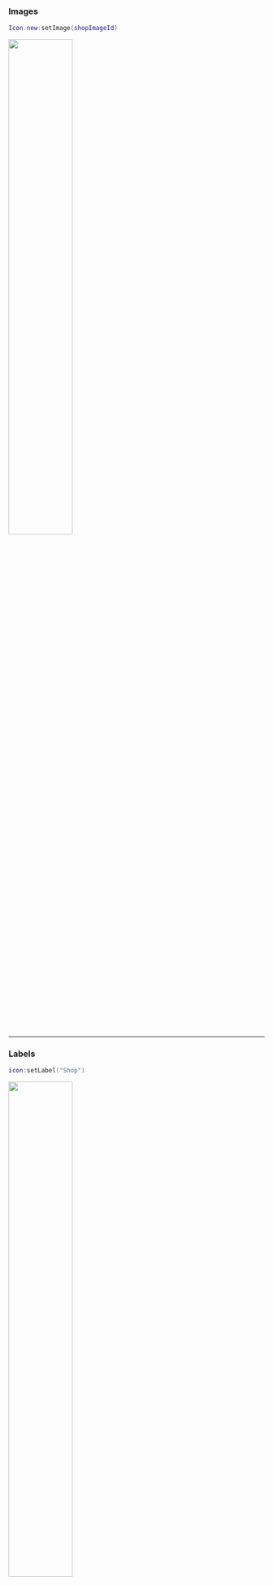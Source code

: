 [icon states]: https://1foreverhd.github.io/TopbarPlus/#states
[v3 Playground]: https://www.roblox.com/games/117501901079852/TopbarPlus


### Images
```lua
Icon.new:setImage(shopImageId)
```

<a><img src="https://i.imgur.com/IEJfUye.png" width="50%"/></a>

------------------------------

### Labels
```lua
icon:setLabel("Shop")
```

<a><img src="https://i.imgur.com/d0nVAc6.png" width="50%"/></a>

```lua
icon:setImage(shopImageId)
icon:setLabel("Shop")
```

<a><img src="https://i.imgur.com/vJHvJWI.png" width="50%"/></a>

------------------------------

### Alignments
```lua
-- Aligns the icon to the left bounds of the screen
-- This is the default behaviour so you do not need to do anything
-- This was formerly called :setLeft()
icon:align("Left")
```

```lua
-- Aligns the icon in the middle of the screen
-- This was formerly called :setMid()
icon:align("Center")
```

```lua
-- Aligns the icon to the right bounds of the screen
-- This was formerly called :setRight()
icon:align("Right")
```

------------------------------

### Notices
```lua
icon:notify()
```

<a><img src="https://i.imgur.com/xFBbVoA.png" width="50%"/></a>

------------------------------

### Captions
```lua
icon:setCaption("Open Shop")
```

<a><img src="https://i.imgur.com/QpecT2Y.gif" width="50%"/></a>

------------------------------

### Dropdowns
Dropdowns are vertical navigation frames that contain an array of icons:

```lua
Icon.new()
	:setLabel("Example")
	:modifyTheme({"Dropdown", "MaxIcons", 3})
	:modifyChildTheme({"Widget", "MinimumWidth", 158})
	:setDropdown({
		Icon.new()
			:setLabel("Category 1")
		,
		Icon.new()
			:setLabel("Category 2")
		,
		Icon.new()
			:setLabel("Category 3")
		,
		Icon.new()
			:setLabel("Category 4")
		,
	})
```

<a><img src="https://i.imgur.com/ZMt6bhr.gif" width="50%"/></a>

!!! warning
	Icons containing a dropdown can join other menus but not dropdowns.

------------------------------

### Menus
Menus are horizontal navigation frames that contain an array of icons:

```lua
Icon.new()
	:setLabel("Example")
	:modifyTheme({"Menu", "MaxIcons", 2})
	:setMenu({
		Icon.new()
			:setLabel("Item 1")
		,
		Icon.new()
			:setLabel("Item 2")
		,
		Icon.new()
			:setLabel("Item 3")
		,
		Icon.new()
			:setLabel("Item 4")
		,
	})
```

<a><img src="https://i.imgur.com/tXLrD8t.gif" width="50%"/></a>

------------------------------

### Fixed Menus
Fixed Menus are the same as normal menus, except forcefully opened (selected), with their close button hidden:

```lua
Icon.new()
	:modifyTheme({"Menu", "MaxIcons", 3})
	:setFixedMenu({
		Icon.new()
		:setLabel("Item 1")
		,
		Icon.new()
		:setLabel("Item 2")
		,
		Icon.new()
		:setLabel("Item 3")
		,
		Icon.new()
		:setLabel("Item 4")
		,
		Icon.new()
		:setLabel("Item 5")
		,
	})
```

<a><img src="https://i.imgur.com/LgJCj4X.gif" width="50%"/></a>

------------------------------

### Modify Theme
You can modify the appearance of an icon doing:
```lua
icon:modifyTheme(modifications)
```

You can modify the appearance of *all* icons doing:
```lua
Icon.modifyBaseTheme(modifications)
```

``modifications`` can be either a single array describing a change, or a *colllection* of these arrays. For example, both the following are valid:
```lua
-- Single array
icon:modifyTheme({"IconLabel", "TextSize", 16})

-- Collection of arrays
icon:modifyTheme({
	{"Widget", "MinimumWidth", 290},
	{"IconCorners", "CornerRadius", UDim.new(0, 0)}
})
```

A modification array has 4 components:
```lua
{name, property, value, iconState}
```

> **1. `name`** {required}

This can be:

- "Widget" (which is the icon container frame)
- The name of an instance within the widget such as ``IconGradient``, ``IconSpot``, ``Menu``, etc
- A 'collective' - the value of an attribute called 'Collective' applied to some instances. This enables them to be acted upon all at once. For example, 'IconCorners'.


> **2. `property`** {required}

This can be either:

- A property from the instance (Name, BackgroundColor3, Text, etc)
- Or if the property doesn't exist, an attribute of that property name will be set

> **3. `value`** {required}

The value you want the property to become (``"Hello"``, ``Color3.fromRGB(255, 100, 50)``, etc)

> **4. `iconState`** {optional}

This determines *when* the modification is applied. See [icon states] for more details.

You can find example arrays under the 'Default' module:

<a><img src="https://i.imgur.com/idH1SRi.png" width="100%"/></a>

------------------------------

### One Click Icons
You can convert icons into single click icons (icons which instantly
deselect when selected) by doing:
```lua
icon:oneClick()
```

For example:
```lua
Icon.new()
	:setImage(shopImageId)
	:setLabel("Shop")
	:bindEvent("deselected", function()
		shop.Visible = not shop.Visible
	end)
	:oneClick()
```

<a><img src="https://i.imgur.com/Ma2mpjB.gif" width="50%"/></a>

------------------------------

### Toggle Items
Binds a GuiObject (such as a frame) to appear or disappear when the icon is toggled
```lua
icon:bindToggleItem(shopFrame)
```

It is equivalent to doing:
```lua
icon.deselected:Connect(function()
    shopFrame.Visible = false
end)
icon.selected:Connect(function()
    shopFrame.Visible = true
end)
```

------------------------------

### Toggle Keys
Binds a [keycode](https://developer.roblox.com/en-us/api-reference/enum/KeyCode) which toggles the icon when pressed. Also creates a caption hint of that keycode binding.
```lua
Icon.new()
	:setLabel("Shop")
	:bindToggleKey(Enum.KeyCode.V)
	:setCaption("Open Shop")
```

<a><img src="https://i.imgur.com/GsdNfXr.gif" width="50%"/></a>

------------------------------

### Gamepad & Console Support

TopbarPlus comes with inbuilt support for gamepads (such as Xbox and PlayStation
controllers) and console screens:

<a><img src="https://i.imgur.com/N0n2Zau.gif" width="100%"/></a>

To highlight the last-selected icon (or left-most if none have been selected yet) users simply press DPadUp or navigate to the topbar via the virtual cursor.
To change the default trigger keycode (from DPadUp) do:
```lua
Icon.highlightKey = Enum.KeyCode.NEW_KEYCODE
```

------------------------------

### Overflows
When accounting for device types and screen sizes, icons may occasionally overlap. This is especially common for phones when they enter portrait mode. TopbarPlus solves this with overflows:

<a><img src="https://i.imgur.com/9jrHBaJ.gif" width="100%"/></a>

Overflows will appear when left-set or right-set icons exceed the boundary of the closest opposite-aligned icon or viewport.

If a center-aligned icon exceeds the bounds of another icon, its alignment will be set to the alignment of the icon it exceeded:

<a><img src="https://i.imgur.com/fAds4Ph.gif" width="100%"/></a>

------------------------------

These examples and more can be tested, viewed and edited at the [v3 Playground].
